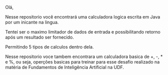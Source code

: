 Olá,

Nesse repositorio você encontrará uma calculadora logica escrita em Java por um inicante na lingua.

Tentei ser o maximo limitador de dados de entrada e possibilitando retorno após um resultado ser fornecido.

Permitindo 5 tipos de calculos dentro dela.

Nesse repositorio voce tambem encontrara um calculadora basica de +, -, * e %, ou seja, operções basicas para treinar para esse desafio realizado na matéria de Fundamentos de Inteligência Artificial na UDF.
